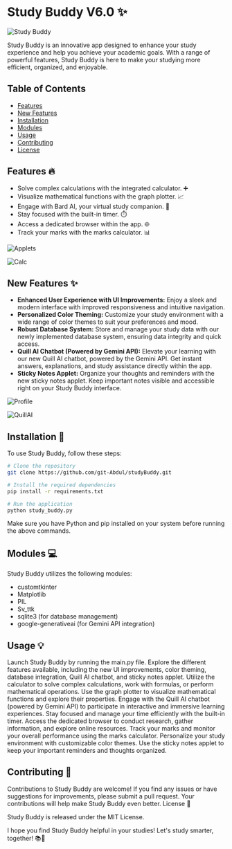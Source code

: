 # Study Buddy V6.0 ✨

![Study Buddy](https://i.postimg.cc/90NZFFrt/2.png)

Study Buddy is an innovative app designed to enhance your study experience and help you achieve your academic goals. With a range of powerful features, Study Buddy is here to make your studying more efficient, organized, and enjoyable.

## Table of Contents
- [Features](#features)
- [New Features](#new-features)
- [Installation](#installation)
- [Modules](#modules)
- [Usage](#usage)
- [Contributing](#contributing)
- [License](#license)

## Features 🔥
- Solve complex calculations with the integrated calculator. ➕
- Visualize mathematical functions with the graph plotter. 📈
- Engage with Bard AI, your virtual study companion. 🤖
- Stay focused with the built-in timer. ⏱️
- Access a dedicated browser within the app. 🌐
- Track your marks with the marks calculator. 📊

![Applets](https://i.postimg.cc/Xqv9by7Y/5.png)

![Calc](https://i.postimg.cc/vBbW0NJ9/4.png)

## New Features ✨

-   **Enhanced User Experience with UI Improvements:** Enjoy a sleek and modern interface with improved responsiveness and intuitive navigation.
-   **Personalized Color Theming:** Customize your study environment with a wide range of color themes to suit your preferences and mood.
-   **Robust Database System:** Store and manage your study data with our newly implemented database system, ensuring data integrity and quick access.
-   **Quill AI Chatbot (Powered by Gemini API):** Elevate your learning with our new Quill AI chatbot, powered by the Gemini API. Get instant answers, explanations, and study assistance directly within the app.
-   **Sticky Notes Applet:** Organize your thoughts and reminders with the new sticky notes applet. Keep important notes visible and accessible right on your Study Buddy interface.

![Profile](https://i.postimg.cc/6QdrLXmt/1.png)

![QuillAI](https://i.postimg.cc/1tBD2KSd/3.png)

## Installation 🚀
To use Study Buddy, follow these steps:

```bash
# Clone the repository
git clone https://github.com/git-Abdul/studyBuddy.git
```
```bash
# Install the required dependencies
pip install -r requirements.txt

# Run the application
python study_buddy.py
```

Make sure you have Python and pip installed on your system before running the above commands.

## Modules 💻

Study Buddy utilizes the following modules:

- customtkinter
- Matplotlib
- PIL
- Sv_ttk
- sqlite3 (for database management)
- google-generativeai (for Gemini API integration)

## Usage 💡

Launch Study Buddy by running the main.py file.
Explore the different features available, including the new UI improvements, color theming, database integration, Quill AI chatbot, and sticky notes applet.
Utilize the calculator to solve complex calculations, work with formulas, or perform mathematical operations.
Use the graph plotter to visualize mathematical functions and explore their properties.
Engage with the Quill AI chatbot (powered by Gemini API) to participate in interactive and immersive learning experiences.
Stay focused and manage your time efficiently with the built-in timer.
Access the dedicated browser to conduct research, gather information, and explore online resources.
Track your marks and monitor your overall performance using the marks calculator.
Personalize your study environment with customizable color themes.
Use the sticky notes applet to keep your important reminders and thoughts organized.

## Contributing 🤝

Contributions to Study Buddy are welcome! If you find any issues or have suggestions for improvements, please submit a pull request. Your contributions will help make Study Buddy even better.
License 📄

Study Buddy is released under the MIT License.

I hope you find Study Buddy helpful in your studies! Let's study smarter, together! 📚🤝